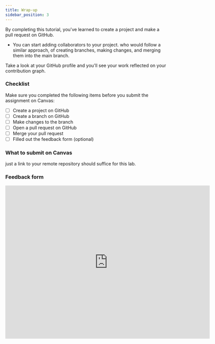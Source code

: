 ```yaml
---
title: Wrap-up
sidebar_position: 3
---
```


By completing this tutorial, you've learned to create a project and make a pull request on GitHub.

* You can start adding collaborators to your project. who would follow a similar approach, of creating branches, making changes, and merging them into the main branch.

Take a look at your GitHub profile and you'll see your work reflected on your contribution graph.

### Checklist
Make sure you completed the following items before you submit the assignment on Canvas:
- [ ] Create a project on GitHub
- [ ] Create a branch on GitHub
- [ ] Make changes to the branch
- [ ] Open a pull request on GitHub
- [ ] Merge your pull request
- [ ] Filled out the feedback form (optional)

### What to submit on Canvas
just a link to your remote repository should suffice for this lab.

### Feedback form
<iframe width="640" height= "480" src= "https://forms.office.com/Pages/ResponsePage.aspx?id=bC4i9cZf60iPA3PbGCA7Y33H7NKgRR5CkMtRYawNvXtUNjkyNjJDVktDT1QwTTRYVUpKVTZSVktVNS4u&embed=true" frameBorder= "0" marginWidth= "0" marginHeight= "0" style= {{border: `none`, maxWidth:`100%`, maxHeight:`100vh`}} allowFullScreen> </iframe>